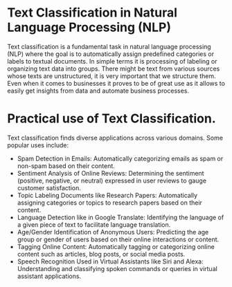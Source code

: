 # Text Classification in Natural Language Processing (NLP)

Text classification is a fundamental task in natural language processing (NLP) where the goal is to automatically assign predefined categories or labels to textual documents. In simple terms it is processing of labeling or organizing text data into groups. There might be text from various sources whose texts are unstructured, it is very important that we structure them.
Even when it comes to businesses it proves to be of great use as it allows to easily get insights from data and automate business processes.

# Practical use of Text Classification.
Text classification finds diverse applications across various domains. Some popular uses include:
* Spam Detection in Emails: Automatically categorizing emails as spam or non-spam based on their content.
* Sentiment Analysis of Online Reviews: Determining the sentiment (positive, negative, or neutral) expressed in user reviews to gauge customer satisfaction.
* Topic Labeling Documents like Research Papers: Automatically assigning categories or topics to research papers based on their content.
* Language Detection like in Google Translate: Identifying the language of a given piece of text to facilitate language translation.
* Age/Gender Identification of Anonymous Users: Predicting the age group or gender of users based on their online interactions or content.
* Tagging Online Content: Automatically tagging or categorizing online content such as articles, blog posts, or social media posts.
* Speech Recognition Used in Virtual Assistants like Siri and Alexa: Understanding and classifying spoken commands or queries in virtual assistant applications.